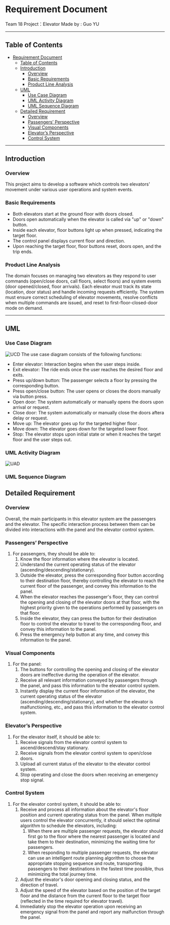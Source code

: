 # Requirement Document

Team 18 Project：Elevator
Made by : Guo YU

---

## Table of Contents
- [Requirement Document](#requirement-document)
  - [Table of Contents](#table-of-contents)
  - [Introduction](#introduction)
    - [Overview](#overview)
    - [Basic Requirements](#basic-requirements)
    - [Product Line Analysis](#product-line-analysis)
  - [UML](#uml)
    - [Use Case Diagram](#use-case-diagram)
    - [UML Activity Diagram](#uml-activity-diagram)
    - [UML Sequence Diagram](#uml-sequence-diagram)
  - [Detailed Requirement](#detailed-requirement)
    - [Overview](#overview-1)
    - [Passengers’ Perspective](#passengers-perspective)
    - [Visual Components](#visual-components)
    - [Elevator’s Perspective](#elevators-perspective)
    - [Control System](#control-system)

---

## Introduction

### Overview
This project aims to develop a software which controls two elevators' movement under various user operations and system events. 

### Basic Requirements
- Both elevators start at the ground floor with doors closed.  
- Doors open automatically when the elevator is called via "up" or "down" button.  
- Inside each elevator, floor buttons light up when pressed, indicating the target floor.  
- The control panel displays current floor and direction.  
- Upon reaching the target floor, floor buttons reset, doors open, and the trip ends.  

### Product Line Analysis
The domain focuses on managing two elevators as they respond to user commands (open/close doors, call floors, select floors) and system events (door opened/closed, floor arrivals). Each elevator must track its state (location, door status) and handle incoming requests efficiently. The system must ensure correct scheduling of elevator movements, resolve conflicts when multiple commands are issued, and reset to first-floor-closed-door mode on demand.

---

## UML 

### Use Case Diagram
![UCD](./imgs/use_case_dia.png)
The use case diagram consists of the following functions:
- Enter elevator: Interaction begins when the user steps inside.
- Exit elevator: The ride ends once the user reaches the desired floor and exits.
- Press up/down button: The passenger selects a floor by pressing the corresponding button.
- Press open/close button: The user opens or closes the doors manually via button press.
- Open door: The system automatically or manually opens the doors upon arrival or request.
- Close door: The system automatically or manually close the doors aftera delay or request.
- Move up: The elevator goes up for the targeted higher floor .
- Move down: The elevator goes down for the targeted lower floor.
- Stop: The elevator stops upon initial state or when it reaches the target floor and the user steps out.

### UML Activity Diagram
![UAD](./imgs/activity.png)

### UML Sequence Diagram



## Detailed Requirement

### Overview
Overall, the main participants in this elevator system are the passengers and the elevator. The specific interaction process between them can be divided into interactions with the panel and the elevator control system.

### Passengers’ Perspective
1. For passengers, they should be able to:  
   1. Know the floor information where the elevator is located.  
   1. Understand the current operating status of the elevator (ascending/descending/stationary).  
   1. Outside the elevator, press the corresponding floor button according to their destination floor, thereby controlling the elevator to reach the current floor of the passenger, and convey this information to the panel.  
   1. When the elevator reaches the passenger's floor, they can control the opening and closing of the elevator doors at that floor, with the highest priority given to the operations performed by passengers on that floor.  
   1. Inside the elevator, they can press the button for their destination floor to control the elevator to travel to the corresponding floor, and convey this information to the panel.  
   1. Press the emergency help button at any time, and convey this information to the panel.  

### Visual Components
1. For the panel:  
   1. The buttons for controlling the opening and closing of the elevator doors are ineffective during the operation of the elevator.  
   1. Receive all relevant information conveyed by passengers through the panel, and pass this information to the elevator control system.  
   1. Instantly display the current floor information of the elevator, the current operating status of the elevator (ascending/descending/stationary), and whether the elevator is malfunctioning, etc., and pass this information to the elevator control system.  

### Elevator’s Perspective
1. For the elevator itself, it should be able to:  
   1. Receive signals from the elevator control system to ascend/descend/stay stationary.  
   1. Receive signals from the elevator control system to open/close doors.  
   1. Upload all current status of the elevator to the elevator control system.  
   1. Stop operating and close the doors when receiving an emergency stop signal.  

### Control System
1. For the elevator control system, it should be able to:  
   1. Receive and process all information about the elevator's floor position and current operating status from the panel. When multiple users control the elevator concurrently, it should select the optimal algorithm to schedule the elevators, including:  
      1. When there are multiple passenger requests, the elevator should first go to the floor where the nearest passenger is located and take them to their destination, minimizing the waiting time for passengers.  
      1. When responding to multiple passenger requests, the elevator can use an intelligent route planning algorithm to choose the appropriate stopping sequence and route, transporting passengers to their destinations in the fastest time possible, thus minimizing the total journey time.  
   1. Adjust the elevator's door opening and closing status, and the direction of travel.  
   1. Adjust the speed of the elevator based on the position of the target floor and the distance from the current floor to the target floor (reflected in the time required for elevator travel).  
   1. Immediately stop the elevator operation upon receiving an emergency signal from the panel and report any malfunction through the panel.  